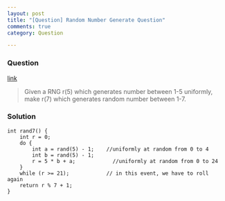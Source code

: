 ```yaml
---
layout: post
title: "[Question] Random Number Generate Question"
comments: true
category: Question

---
```


### Question 

[link](http://www.careercup.com/question?id=12426697)

> Given a RNG r(5) which generates number between 1-5 uniformly, make r(7) which generates random number between 1-7. 

### Solution

    int rand7() {
        int r = 0;
        do {
            int a = rand(5) - 1;    //uniformly at random from 0 to 4
            int b = rand(5) - 1;
            r = 5 * b + a;            //uniformly at random from 0 to 24
        }
        while (r >= 21);            // in this event, we have to roll again
        return r % 7 + 1; 
    }
